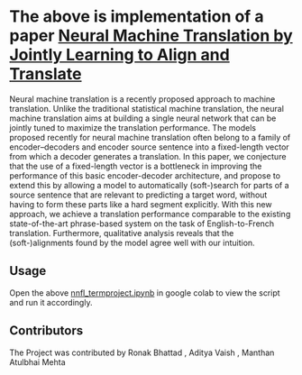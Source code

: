 # The above is implementation of a paper [Neural Machine Translation by Jointly Learning to Align and Translate](https://arxiv.org/abs/1409.0473)

Neural machine translation is a recently proposed approach to machine translation. Unlike the traditional statistical machine translation, the neural machine translation aims at building a single neural network that can be jointly tuned to maximize the translation performance. The models proposed recently for neural machine translation often belong to a family of encoder–decoders and encoder source sentence into a fixed-length vector from which a decoder generates a translation. In this paper, we conjecture that the use of a fixed-length vector is a bottleneck in improving the performance of this basic encoder-decoder architecture, and propose to extend this by allowing a model to automatically (soft-)search for parts of a source sentence that are relevant to predicting a target word, without having to form these parts like a hard segment explicitly. With this new approach, we achieve a translation performance comparable to the existing state-of-the-art phrase-based system on the task of English-to-French translation. Furthermore, qualitative analysis reveals that the (soft-)alignments found by the model agree well with our intuition.

## Usage

Open the above [nnfl_termproject.ipynb](https://github.com/aditya-vaish5/NNFLProject/blob/master/nnfl_termproject.ipynb) in google colab to view the script and run it accordingly.

## Contributors
The Project was contributed by Ronak Bhattad , Aditya Vaish , Manthan Atulbhai Mehta
